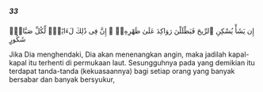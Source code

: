 ##### 33

<span class="ayah">إِن يَشَأْ يُسْكِنِ ٱلرِّيحَ فَيَظْلَلْنَ رَوَاكِدَ عَلَىٰ ظَهْرِهِۦٓ ۚ إِنَّ فِى ذَٰلِكَ لَءَايَٰتٍۢ لِّكُلِّ صَبَّارٍۢ شَكُورٍ</span>

<span class="ayah_translation">Jika Dia menghendaki, Dia akan menenangkan angin, maka jadilah kapal-kapal itu terhenti di permukaan laut. Sesungguhnya pada yang demikian itu terdapat tanda-tanda (kekuasaannya) bagi setiap orang yang banyak bersabar dan banyak bersyukur,</span>
